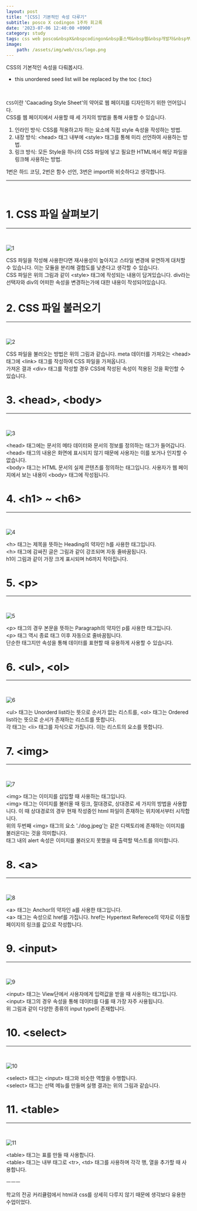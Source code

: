 ```yaml
---
layout: post
title: "[CSS] 기본적인 속성 다루기"
subtitle: posco X codingon 1주차 회고록
date: '2023-07-06 12:40:00 +0900'
category: study
tags: css web posco&nbspX&nbspcodingon&nbsp풀스택&nbsp웹&nbsp개발자&nbsp부트캠프&nbsp8기
image:
    path: /assets/img/web/css/logo.png
---
```


CSS의 기본적인 속성을 다뤄봅시다.<br>

<!--more-->

* this unordered seed list will be replaced by the toc
{:toc}
<br>

`CSS`이란 'Caacading Style Sheet'의 약어로 웹 페이지를 디자인하기 위한 언어입니다.<br>
CSS를 웹 페이지에서 사용할 때 세 가지의 방법을 통해 사용할 수 있습니다.<br>
1. 인라인 방식: CSS를 적용하고자 하는 요소에 직접 style 속성을 작성하는 방법.<br>
2. 내장 방식: \<head\> 태그 내부에 \<style\> 태그를 통해 미리 선언하여 사용하는 방법.<br>
3. 링크 방식: 모든 Style을 하나의 CSS 파일에 넣고 필요한 HTML에서 해당 파일을 링크해 사용하는 방법.<br>

1번은 하드 코딩, 2번은 함수 선언, 3번은 import와 비슷하다고 생각합니다.<br>

---
<br>

# 1. CSS 파일 살펴보기
---
<br>

![1](/assets/img/web/css/2023-07-06-[CSS]_기본적인_속성_다루기/1.png)
<br>

CSS 파일을 작성해 사용한다면 재사용성이 높아지고 스타일 변경에 유연하게 대처할 수 있습니다. 이는 모듈을 분리해 결합도를 낮춘다고 생각할 수 있습니다.<br>
CSS 파일은 위의 그림과 같이 \<style\> 태그에 작성되는 내용이 담겨있습니다. div라는 선택자와 div의 어떠한 속성을 변경하는가에 대한 내용이 작성되어있습니다.<br>

# 2. CSS 파일 불러오기
---
<br>

![2](/assets/img/web/css/2023-07-06-[CSS]_기본적인_속성_다루기/2.png)
<br>

CSS 파일을 불러오는 방법은 위의 그림과 같습니다. meta 데이터를 가져오는 \<head\> 태그에 \<link\> 태그를 작성하여 CSS 파일을 가져옵니다.<br>
가져온 결과 \<div\> 태그를 작성할 경우 CSS에 작성된 속성이 적용된 것을 확인할 수 있습니다.


# 3. \<head\>, \<body\>
---
<br>

![3](/assets/img/web/css/2023-07-06-[CSS]_기본적인_속성_다루기/3.png)
<br>

\<head\> 태그에는 문서의 메타 데이터와 문서의 정보를 정의하는 태그가 들어갑니다.<br>
\<head\> 태그의 내용은 화면에 표시되지 않기 때문에 사용자는 이를 보거나 인지할 수 없습니다.<br>
\<body\> 태그는 HTML 문서의 실제 콘텐츠를 정의하는 태그입니다. 사용자가 웹 페이지에서 보는 내용이 \<body\> 태그에 작성됩니다.<br>


# 4. \<h1\> ~ \<h6\>
---
<br>

![4](/assets/img/web/css/2023-07-06-[CSS]_기본적인_속성_다루기/4.png)
<br>

\<h\> 태그는 제목을 뜻하는 Heading의 약자인 h를 사용한 태그입니다.<br>
\<h\> 태그에 감싸진 글은 그림과 같이 강조되며 자동 줄바꿈됩니다.<br>
h1이 그림과 같이 가장 크게 표시되며 h6까지 작아집니다.<br>

# 5. \<p\>
---
<br>

![5](/assets/img/web/css/2023-07-06-[CSS]_기본적인_속성_다루기/5.png)
<br>

\<p\> 태그의 경우 본문을 뜻하는 Paragraph의 약자인 p를 사용한 태그입니다.<br>
\<p\> 태그 역시 종료 태그 이후 자동으로 줄바꿈됩니다.<br>
단순한 태그지만 속성을 통해 데이터를 표현할 때 유용하게 사용할 수 있습니다.<br>


# 6. \<ul\>, \<ol\>
---
<br>

![6](/assets/img/web/css/2023-07-06-[CSS]_기본적인_속성_다루기/6.png)
<br>

\<ul\> 태그는 Unorderd list라는 뜻으로 순서가 없는 리스트를, \<ol\> 태그는 Ordered list라는 뜻으로 순서가 존재하는 리스트를 뜻합니다.<br>
각 태그는 \<li\> 태그를 자식으로 가집니다. 이는 리스트의 요소를 뜻합니다.<br>

# 7. \<img\>
---
<br>

![7](/assets/img/web/css/2023-07-06-[CSS]_기본적인_속성_다루기/7.png)
<br>

\<img\> 태그는 이미지를 삽입할 때 사용하는 태그입니다.<br>
\<img\> 태그는 이미지를 불러올 때 링크, 절대경로, 상대경로 세 가지의 방법을 사용합니다. 이 때 상대경로의 경우 현재 작성중인 html 파일이 존재하는 위치에서부터 시작합니다.<br>
위의 두번째 \<img\> 태그의 요소 './dog.jpeg'는 같은 디렉토리에 존재하는 이미지를 불러온다는 것을 의미합니다.<br>
태그 내의 alert 속성은 이미지를 불러오지 못했을 때 출력할 텍스트를 의미합니다.<br>

# 8. \<a\>
---
<br>

![8](/assets/img/web/css/2023-07-06-[CSS]_기본적인_속성_다루기/8.png)
<br>

\<a\> 태그는 Anchor의 약자인 a를 사용한 태그입니다.<br>
\<a\> 태그는 속성으로 href를 가집니다. href는 Hypertext Referece의 약자로 이동할 페이지의 링크를 값으로 작성합니다.<br>


# 9. \<input\>
---
<br>

![9](/assets/img/web/css/2023-07-06-[CSS]_기본적인_속성_다루기/9.png)
<br>

\<input\> 태그는 View단에서 사용자에게 입력값을 받을 때 사용하는 태그입니다.<br>
\<input\> 태그의 경우 속성을 통해 데이터를 다룰 때 가장 자주 사용됩니다.<br>
위 그림과 같이 다양한 종류의 input type이 존재합니다.<br>

# 10. \<select\>
---
<br>

![10](/assets/img/web/css/2023-07-06-[CSS]_기본적인_속성_다루기/10.png)
<br>

\<select\> 태그는 \<input\> 태그와 비슷한 역할을 수행합니다.<br>
\<select\> 태그는 선택 메뉴를 만들며 실행 결과는 위의 그림과 같습니다.<br>

# 11. \<table\>
---
<br>

![11](/assets/img/web/css/2023-07-06-[CSS]_기본적인_속성_다루기/11.png)
<br>

\<table\> 태그는 표를 만들 때 사용합니다.<br>
\<table\> 태그는 내부 태그로 \<tr\>, \<td\> 태그를 사용하며 각각 행, 열을 추가할 때 사용합니다.<br>

ㅡㅡㅡ

학교의 전공 커리큘럼에서 html과 css를 상세히 다루지 않기 때문에 생각보다 유용한 수업이었다.